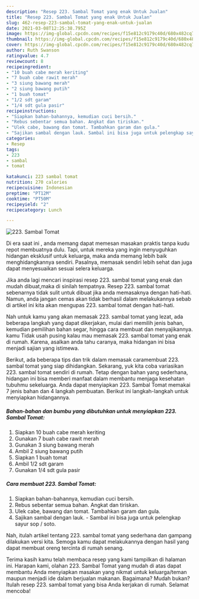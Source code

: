```yaml
---
description: "Resep 223. Sambal Tomat yang enak Untuk Jualan"
title: "Resep 223. Sambal Tomat yang enak Untuk Jualan"
slug: 462-resep-223-sambal-tomat-yang-enak-untuk-jualan
date: 2021-03-08T12:25:38.795Z
image: https://img-global.cpcdn.com/recipes/f15e812c9179c40d/680x482cq70/223-sambal-tomat-foto-resep-utama.jpg
thumbnail: https://img-global.cpcdn.com/recipes/f15e812c9179c40d/680x482cq70/223-sambal-tomat-foto-resep-utama.jpg
cover: https://img-global.cpcdn.com/recipes/f15e812c9179c40d/680x482cq70/223-sambal-tomat-foto-resep-utama.jpg
author: Ruth Swanson
ratingvalue: 4.7
reviewcount: 8
recipeingredient:
- "10 buah cabe merah keriting"
- "7 buah cabe rawit merah"
- "3 siung bawang merah"
- "2 siung bawang putih"
- "1 buah tomat"
- "1/2 sdt garam"
- "1/4 sdt gula pasir"
recipeinstructions:
- "Siapkan bahan-bahannya, kemudian cuci bersih."
- "Rebus sebentar semua bahan. Angkat dan tiriskan."
- "Ulek cabe, bawang dan tomat. Tambahkan garam dan gula."
- "Sajikan sambal dengan lauk. Sambal ini bisa juga untuk pelengkap sayur sop / soto."
categories:
- Resep
tags:
- 223
- sambal
- tomat

katakunci: 223 sambal tomat 
nutrition: 270 calories
recipecuisine: Indonesian
preptime: "PT12M"
cooktime: "PT50M"
recipeyield: "2"
recipecategory: Lunch

---
```



![223. Sambal Tomat](https://img-global.cpcdn.com/recipes/f15e812c9179c40d/680x482cq70/223-sambal-tomat-foto-resep-utama.jpg)

Di era  saat ini , anda memang dapat memesan masakan praktis tanpa kudu repot membuatnya dulu. Tapi, untuk mereka yang ingin menyuguhkan hidangan eksklusif untuk keluarga, maka anda memang lebih baik menghidangkannya sendiri. Pasalnya, memasak sendiri lebih sehat dan juga dapat menyesuaikan sesuai selera keluarga.

Jika anda lagi mencari inspirasi resep 223. sambal tomat yang enak dan mudah dibuat,maka di sinilah tempatnya. Resep 223. sambal tomat  sebenarnya tidak sulit untuk dibuat jika anda memasaknya dengan hati-hati. Namun, anda jangan cemas akan tidak berhasil dalam melakukannya 
sebab di artikel ini kita akan mengupas 223. sambal tomat dengan hati-hati.  



Nah untuk kamu yang akan memasak 223. sambal tomat yang lezat, ada beberapa langkah yang dapat dikerjakan, mulai dari memilih jenis bahan, kemudian pemilihan bahan segar, hingga cara membuat dan menyajikannya. kamu Tidak usah pusing kalau mau memasak 223. sambal tomat yang enak di rumah. Karena, asalkan anda  tahu caranya, maka hidangan ini bisa menjadi sajian yang istimewa.

Berikut, ada beberapa tips dan trik dalam memasak caramembuat 223. sambal tomat yang siap dihidangkan. Sekarang, yuk kita coba variasikan 223. sambal tomat sendiri di rumah. Tetap dengan bahan yang sederhana, hidangan ini bisa memberi manfaat dalam membantu menjaga kesehatan tubuhmu sekeluarga. Anda dapat menyiapkan 223. Sambal Tomat memakai 7 jenis bahan dan 4 langkah pembuatan. Berikut ini langkah-langkah untuk menyiapkan hidangannya.

<!--inarticleads1-->

##### Bahan-bahan dan bumbu yang dibutuhkan untuk menyiapkan 223. Sambal Tomat:

1. Siapkan 10 buah cabe merah keriting
1. Gunakan 7 buah cabe rawit merah
1. Gunakan 3 siung bawang merah
1. Ambil 2 siung bawang putih
1. Siapkan 1 buah tomat
1. Ambil 1/2 sdt garam
1. Gunakan 1/4 sdt gula pasir




<!--inarticleads2-->

##### Cara membuat 223. Sambal Tomat:

1. Siapkan bahan-bahannya, kemudian cuci bersih.
1. Rebus sebentar semua bahan. Angkat dan tiriskan.
1. Ulek cabe, bawang dan tomat. Tambahkan garam dan gula.
1. Sajikan sambal dengan lauk. - Sambal ini bisa juga untuk pelengkap sayur sop / soto.




Nah, itulah artikel tentang  223. sambal tomat  yang sederhana dan gampang dilakukan versi kita. Semoga kamu dapat melakukannya dengan hasil yang dapat membuat oreng tercinta di rumah senang. 

Terima kasih kamu telah membaca resep yang kami tampilkan di halaman ini. Harapan kami, olahan  223. Sambal Tomat yang mudah di atas dapat membantu Anda menyiapkan masakan yang nikmat untuk keluarga/teman maupun menjadi ide dalam berjualan makanan. Bagaimana? Mudah bukan? Itulah resep 223. sambal tomat yang bisa Anda kerjakan di rumah. Selamat mencoba!

